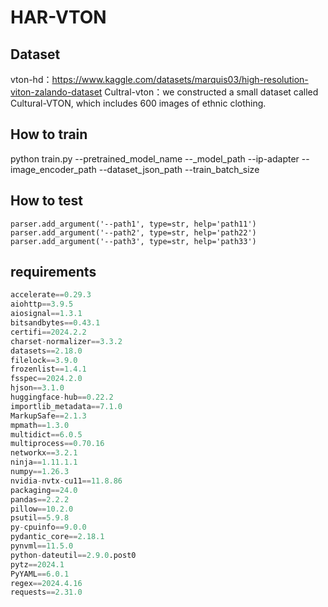 # HAR-VTON

## Dataset
vton-hd：https://www.kaggle.com/datasets/marquis03/high-resolution-viton-zalando-dataset
Cultral-vton：we constructed a small dataset called Cultural-VTON, which includes 600 images of ethnic clothing.

## How to train
python train.py --pretrained_model_name --_model_path  --ip-adapter --image_encoder_path --dataset_json_path --train_batch_size 

## How to test
    parser.add_argument('--path1', type=str, help='path11')
    parser.add_argument('--path2', type=str, help='path22')
    parser.add_argument('--path3', type=str, help='path33')

## requirements
```py
accelerate==0.29.3
aiohttp==3.9.5
aiosignal==1.3.1
bitsandbytes==0.43.1
certifi==2024.2.2
charset-normalizer==3.3.2
datasets==2.18.0
filelock==3.9.0
frozenlist==1.4.1
fsspec==2024.2.0
hjson==3.1.0
huggingface-hub==0.22.2
importlib_metadata==7.1.0
MarkupSafe==2.1.3
mpmath==1.3.0
multidict==6.0.5
multiprocess==0.70.16
networkx==3.2.1
ninja==1.11.1.1
numpy==1.26.3
nvidia-nvtx-cu11==11.8.86
packaging==24.0
pandas==2.2.2
pillow==10.2.0
psutil==5.9.8
py-cpuinfo==9.0.0
pydantic_core==2.18.1
pynvml==11.5.0
python-dateutil==2.9.0.post0
pytz==2024.1
PyYAML==6.0.1
regex==2024.4.16
requests==2.31.0
```
